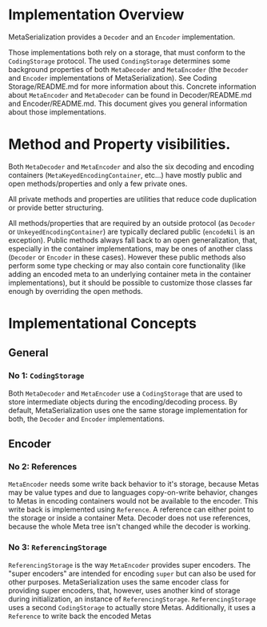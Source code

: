 # Implementation Overview
MetaSerialization provides a `Decoder` and an `Encoder` implementation.

Those implementations both rely on a storage, that must conform to the `CodingStorage` protocol.
The used `CondingStorage` determines some background properties of both `MetaDecoder` and `MetaEncoder` (the `Decoder` and `Encoder` implementations of MetaSerialization). 
See Coding Storage/README.md for more information about this. Concrete information about `MetaEncoder` and `MetaDecoder` can be found in Decoder/README.md and Encoder/README.md.
This document gives you general information about those implementations.

# Method and Property visibilities.

Both `MetaDecoder` and `MetaEncoder` and also the six decoding and encoding containers (`MetaKeyedEncodingContainer`, etc...) have mostly public and open methods/properties and only a few private ones.

All private methods and properties are utilities that reduce code duplication or provide better structuring.

All methods/properties that are required by an outside protocol (as `Decoder` or `UnkeyedEncodingContainer`) are typically declared public (`encodeNil` is an exception). Public methods always fall back to an open generalization, that, especially in the container implementations, may be ones of another class (`Decoder` or `Encoder` in these cases). However these public methods also perform some type checking or may also contain core functionality (like adding an encoded meta to an underlying container meta in the container implementations), but it should be possible to customize those classes far enough by overriding the open methods.

# Implementational Concepts
## General
### No 1: `CodingStorage`
Both `MetaDecoder` and `MetaEncoder` use a `CodingStorage` that are used to store intermediate objects during the encoding/decoding process.
By default, MetaSerialization uses one the same storage implementation for both, the `Decoder` and `Encoder` implementations.

## Encoder
### No 2: References
`MetaEncoder` needs some write back behavior to it's storage, because Metas may be value types and due to languages copy-on-write behavior, changes to Metas in encoding containers would not be available to the encoder. This write back is implemented using `Reference`. A reference can either point to the storage or inside a container Meta. 
Decoder does not use references, because the whole Meta tree isn't changed while the decoder is working.

### No 3: `ReferencingStorage`
`ReferencingStorage` is the way `MetaEncoder` provides super encoders. The "super encoders" are intended for encoding `super` but can also be used for other purposes.
MetaSerialization uses the same encoder class for providing super encoders, that, however, uses another kind of storage during initialization, an instance of `ReferencingStorage`.
`ReferencingStorage` uses a second `CodingStorage` to actually store Metas. Additionally, it uses a `Reference` to write back the encoded Metas
